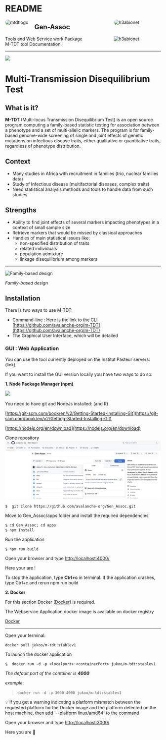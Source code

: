 # README



<img src="images/mtdtlogobgTransparent.png" width=""  height="" alt="mtdtlogo" style="margin-right:20px;border-radius:35px"  align="left"/><img src="images/h3abionetafrica.png" width="132"  height="" alt="h3abionet" style="margin-right:20px;border-radius:35px"  align="right"/>
<div>
<h2>Gen-Assoc</h2>
<img src="images/institupasteurdk.png" width="132"  height="" alt="h3abionet" style="margin-right:20px"  align="right"/>
<div>
<p>Tools and Web Service work Package<br>
M-TDT tool Documentation. 
 <p>
</div>
<hr>
<a href="https://github.com/avalanche-org/Gen_Assoc"><img src ='https://img.shields.io/badge/Gen--Assoc-m--TDT-teal?style=for-the-badge&logo=appveyor'/></a

</div> 



# Multi-Transmission Disequilibrium Test

## **What is it?**

**M-TDT** (Multi-locus Transmission Disequilibrium Test) is an open source program computing a family-based statistic testing for association between a phenotype and a set of multi-allelic markers. The program is for family-based genome-wide screening of single and joint effects of genetic mutations on infectious disease traits, either qualitative or quantitative traits, regardless of phenotype distribution.

## Context

- Many studies in Africa with recruitment in families (trio, nuclear families data)
- Study of Infectious disease (multifactorial diseases, complex traits)
- Need statistical analysis methods and tools to handle data from such studies

## **Strengths**

- Ability to find joint effects of several markers impacting phenotypes in a context of small sample size
- Retrieve markers that would be missed by classical approaches
- Handles of main statistical issues like:
    - non-specified distribution of traits
    - related individuals
    - population admixture
    - linkage disequilibrium among markers

****

![*Family-based design*](https://github.com/avalanche-org/Gen-Assoc/blob/maindev/images/familybasedesignTransparent.png)

*Family-based design*

## Installation

There is two ways to use M-TDT:

- Command-line : Here is the link to the CLI [https://github.com/avalanche-org/m-TDT](https://github.com/avalanche-org/m-TDT)
- The Graphical User Interface, which will be detailed

### GUI : Web Application

You can use the tool currently deployed on the Institut Pasteur servers: (link)

If you want to install the GUI version locally you have two ways to do so:

**1. Node Package Manager (npm)**

![](README%20286373e95592463986dbd89fe495e725/Screenshot_2023-11-27_at_10.31.15.png)

You need to have git and NodeJs installed: (and R)

[https://git-scm.com/book/en/v2/Getting-Started-Installing-Git](https://git-scm.com/book/en/v2/Getting-Started-Installing-Git)

[https://nodejs.org/en/download](https://nodejs.org/en/download)

Clone repository
![](https://github.com/avalanche-org/Gen-Assoc/blob/maindev/images/npm.png)


```
$  git clone https://github.com/avalanche-org/Gen_Assoc.git
```

Move to Gen_Assoc/apps folder and install the required dependencies

```
$ cd Gen_Assoc; cd apps
$ npm install
```

Run the application

```
$ npm run build
```

Open your browser and type [http://localhost:4000/](http://localhost:4000/)

Here your are !

To stop the application, type **Ctrl+c** in terminal.
If the application crashes, type Ctrl+c and rerun npm run build


**2. Docker** 

For this section Docker ([Docker](https://docs.docker.com/get-docker/)) is required.

The Webservice Application docker image is available on docker registry

[Docker](https://hub.docker.com/r/jukoo/m-tdt/tags)

---

Open your terminal:

```
docker pull jukoo/m-tdt:stablev1
```

To launch the docker application

```
$  docker run -d -p <localport>:<containerPort> jukoo/m-tdt:stablev1
```

*The default port of the container is **4000***

*example*:

> `docker run -d -p 3000:4000 jukoo/m-tdt:stablev1`
> 

<aside>
💡 If you get a warning indicating a platform mismatch between the requested platform for the Docker image and the platform detected on the host machine, then add `--platform linux/amd64`  to the command

</aside>

Open your browser and type [http://localhost:3000/](http://localhost:4000/)

Here you are  🚀
